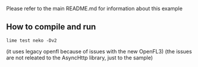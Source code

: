 Please refer to the main README.md for information about this example

## How to compile and run

````lime test neko -Dv2````

(it uses legacy openfl because of issues with the new OpenFL3)
(the issues are not releated to the AsyncHttp library, just to the sample)
